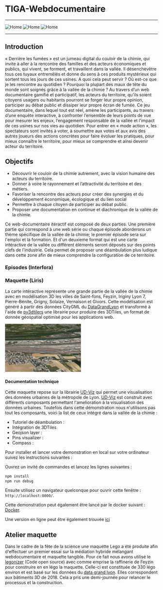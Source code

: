 # TIGA-Webdocumentaire
***
<p float="left">
<img src="https://github.com/VCityTeam/TIGA-Webdocumentaire/blob/main/documents/pictures/interfora.png" alt="Home" width="250"/>
<img src="https://github.com/VCityTeam/TIGA-Webdocumentaire/blob/main/documents/pictures/liris.png" alt="Home" width="250"/>
 <img src="https://github.com/VCityTeam/TIGA-Webdocumentaire/blob/main/documents/pictures/udl.png" alt="Home" width="250"/>
</p>

***

## Introduction

« Derrière les fumées » est un jumeau digital du couloir de la chimie, qui invite à aller à la rencontre des familles et des acteurs économiques et publics, qui vivent, se forment, et travaillent dans la vallée. Il désenchevêtre tous ces tuyaux entremêlés et donne du sens à ces produits mystérieux qui sortent tous les jours de ces usines. A quoi cela peut servir ? Où est-ce que je les rencontre au quotidien ? Pourquoi la plupart des maux de tête du monde sont soignés grâce à la vallée de la chimie ? Au travers d’un web documentaire gamifié et participatif, les acteurs du territoire, qu’ils soient citoyens usagers ou habitants pourront se forger leur propre opinion, participer au débat public et dissiper leur propre écran de fumée.
Ce jeu documentaire, dans lequel tout est réel, amène les participants, au travers d’une enquête interactive, à confronter l’ensemble de leurs points de vue pour mesurer les enjeux, l’engagement responsable de la vallée et l’impact de ces usines sur nos vies au quotidien. Pour entrer en « mode action », les spectateurs sont invités à voter, à soumettre aux votes et aux avis des autres joueurs des actions concrètes pour faire évoluer les pratiques, pour mieux connaître le territoire, pour mieux se comprendre et ainsi devenir acteur du territoire.


## Objectifs
* Découvrir le couloir de la chimie autrement, avec la vision humaine des acteurs du territoire.
* Donner à voire le rayonnement et l’attractivité du territoire et des métiers.
* Favoriser la rencontre des acteurs pour créer des synergies et du développement économique, écologique et du lien social
* Permettre à chaque citoyen de participer au débat public.
* Proposer une documentation en continue et diachronique de la vallée de la chimie.

Ce web-documentaire itéractif est composé de deux parties. Une première partie qui correspond à une web série ou chaque épisode aborderons un thème spécifique de la vallée de la chimie; le premier épisode sera sur l'emploi et la formation. Et d'un deuxieme format qui est une carte intéractive de la vallée ou différent éléments seront déposés sur des points clefs de l'industrie. Cela permet de proposer une déambulation plus ludique dans cette zone afin de mieux comprendre la configuration de ce territoire. 

### Episodes (Interfora)

### Maquette (Liris)
La carte intéractive représente une grande partie de la vallée de la chimie avec en modélisation 3D les villes de Saint-fons, Feyzin, Iriginy Lyon 7, Pierre-Bénite, Grigny, Solaize, Vernaison et Givors. Cette modélisation est généré à partir des données CityGML du [DataGrandLyon](https://data.grandlyon.com/jeux-de-donnees/maquettes-3d-texturees-2018-communes-metropole-lyon/donnees) et transformé à l'aide de [py3dtilers](https://github.com/VCityTeam/py3dtilers) une librairie pour produire des 3DTiles, un format de donnée géospatial optimisé pour les applications web. 

<p>
<img src="/doc/img/maquette.PNG" alt="Home" width="250"/>
</p>

#### Documentation technique

Cette maquette repose sur la librairie [UD-Viz](https://github.com/VCityTeam/UD-SV) qui permet une visualisation des données urbaines de la métropole de Lyon. [UD-Viz](https://github.com/VCityTeam/UD-SV) est construit avec différents composants permettant l'amelioration à la visualisation des données urbaines. Toutefois dans cette démonstration nous n'utilisons pas tout les composants, voici la list de ceux intégré dans la vallée de la chimie :
- Tutoriel de déambulation :
- Intégration de 3DTiles
- Geojson layer :
- Pins visualizer : 
- Compass :


Pour installer et lancer votre demonstration en local sur votre ordinateur suivez les instructions suivantes :

Ouvrez un invité de commandes et lancez les lignes suivantes :
```
npm install
npm run debug     
```
Ensuite utilisez un navigateur quelconque pour ouvrir cette fenêtre :
`http://localhost:8000/`.

Cette demonstration peut également être lancé par le docker suivant : [Docker]().

Une version en ligne peut être également trouvée [ici](https://www.derrierelesfumees.com/_Contenusdlf/Carte/index.html)  

## Atelier maquette
Dans le cadre de la fête de la science une maquette Lego a été produite afin d'effectuer un premier essai sur la médiation hybride mélangant webdocumentaire et maquette tangible. Pour ce fait nous avons utilisé le [legonizer]() (Code open source) avec comme emprise la raffinerie de Feyzin pour construire en en légo la maquette. Celle-ci est constituée de 330 légo environ et est basé sur les données du [data grand lyon](https://data.grandlyon.com/jeux-de-donnees/maquettes-3d-texturees-2018-communes-metropole-lyon/donnees). Elles correspondent aux bâtiments 3D de 2018. Cela a pris une demi-journée pour relancer le processus et la construction. 
